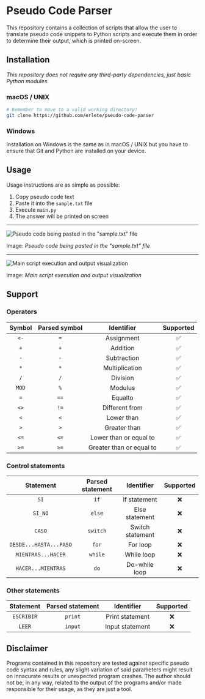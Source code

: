 # Pseudo Code Parser

This repository contains a collection of scripts that allow the user to translate pseudo code snippets to Python scripts and execute them in order to determine their output, which is printed on-screen.

## Installation

_This repository does not require any third-party dependencies, just basic Python modules._

### macOS / UNIX

```bash
# Remember to move to a valid working directory!
git clone https://github.com/erlete/pseudo-code-parser
```

### Windows

Installation on Windows is the same as in macOS / UNIX but you have to ensure that Git and Python are installed on your device.

## Usage

Usage instructions are as simple as possible:

1. Copy pseudo code text
2. Paste it into the `sample.txt` file
3. Execute `main.py`
4. The answer will be printed on screen

---

![Pseudo code being pasted in the "sample.txt" file](https://user-images.githubusercontent.com/76848729/192049689-bd9dcd40-4ce4-4aa9-8532-5be43fa4eed4.png)

Image: _Pseudo code being pasted in the "sample.txt" file_

---

![Main script execution and output visualization](https://user-images.githubusercontent.com/76848729/192049865-e7665fdc-29eb-4919-9bc4-89e76bdc0588.png)

Image: _Main script execution and output visualization_

## Support

### Operators

| Symbol | Parsed symbol |        Identifier        | Supported |
| :----: | :-----------: | :----------------------: | :-------: |
|  `<-`  |      `=`      |        Assignment        |     ✅     |
|  `+`   |      `+`      |         Addition         |     ✅     |
|  `-`   |      `-`      |       Subtraction        |     ✅     |
|  `*`   |      `*`      |      Multiplication      |     ✅     |
|  `/`   |      `/`      |         Division         |     ✅     |
| `MOD`  |      `%`      |         Modulus          |     ✅     |
|  `=`   |     `==`      |         Equalto          |     ✅     |
|  `<>`  |     `!=`      |      Different from      |     ✅     |
|  `<`   |      `<`      |        Lower than        |     ✅     |
|  `>`   |      `>`      |       Greater than       |     ✅     |
|  `<=`  |     `<=`      |  Lower than or equal to  |     ✅     |
|  `>=`  |     `>=`      | Greater than or equal to |     ✅     |

### Control statements

|       Statement        | Parsed statement |    Identifier    | Supported |
| :--------------------: | :--------------: | :--------------: | :-------: |
|          `SI`          |       `if`       |   If statement   |     ❌     |
|        `SI_NO`         |      `else`      |  Else statement  |     ❌     |
|         `CASO`         |     `switch`     | Switch statement |     ❌     |
| `DESDE...HASTA...PASO` |      `for`       |     For loop     |     ❌     |
|   `MIENTRAS...HACER`   |     `while`      |    While loop    |     ❌     |
|   `HACER...MIENTRAS`   |       `do`       |  Do-while loop   |     ❌     |

### Other statements

| Statement  | Parsed statement |   Identifier    | Supported |
| :--------: | :--------------: | :-------------: | :-------: |
| `ESCRIBIR` |     `print`      | Print statement |     ❌     |
|   `LEER`   |     `input`      | Input statement |     ❌     |

## Disclaimer

Programs contained in this repository are tested against specific pseudo code syntax and rules, any slight variation of said parameters might result on innacurate results or unexpected program crashes. The author should not be, in any way, related to the output of the programs and/or made responsible for their usage, as they are just a tool.
